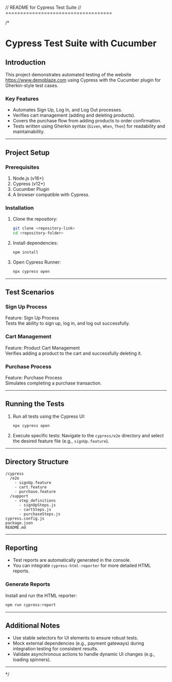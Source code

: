 // README for Cypress Test Suite
// ====================================

/*
# Cypress Test Suite with Cucumber

## Introduction

This project demonstrates automated testing of the website https://www.demoblaze.com using Cypress with the Cucumber plugin for Gherkin-style test cases.

### Key Features
- Automates Sign Up, Log In, and Log Out processes.
- Verifies cart management (adding and deleting products).
- Covers the purchase flow from adding products to order confirmation.
- Tests written using Gherkin syntax (`Given`, `When`, `Then`) for readability and maintainability.

---

## Project Setup

### Prerequisites
1. Node.js (v16+)
2. Cypress (v12+)
3. Cucumber Plugin
4. A browser compatible with Cypress.

### Installation
1. Clone the repository:
   ```bash
   git clone <repository-link>
   cd <repository-folder>
   ```

2. Install dependencies:
   ```bash
   npm install
   ```

3. Open Cypress Runner:
   ```bash
   npx cypress open
   ```

---

## Test Scenarios

### Sign Up Process
Feature: Sign Up Process  
Tests the ability to sign up, log in, and log out successfully.

### Cart Management
Feature: Product Cart Management  
Verifies adding a product to the cart and successfully deleting it.

### Purchase Process
Feature: Purchase Process  
Simulates completing a purchase transaction.

---

## Running the Tests

1. Run all tests using the Cypress UI:
   ```bash
   npx cypress open
   ```

2. Execute specific tests:
   Navigate to the `cypress/e2e` directory and select the desired feature file (e.g., `signUp.feature`).

---

## Directory Structure

```
/cypress
  /e2e
    - signUp.feature
    - cart.feature
    - purchase.feature
  /support
    - step_definitions
      - signUpSteps.js
      - cartSteps.js
      - purchaseSteps.js
cypress.config.js
package.json
README.md
```

---

## Reporting
- Test reports are automatically generated in the console.
- You can integrate `cypress-html-reporter` for more detailed HTML reports.

### Generate Reports
Install and run the HTML reporter:
```bash
npm run cypress:report
```

---

## Additional Notes

- Use stable selectors for UI elements to ensure robust tests.
- Mock external dependencies (e.g., payment gateways) during integration testing for consistent results.
- Validate asynchronous actions to handle dynamic UI changes (e.g., loading spinners).

---

*/
